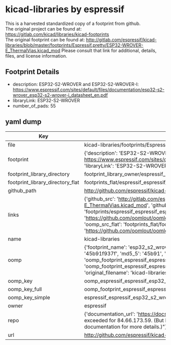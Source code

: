 # kicad-libraries by espressif  
This is a harvested standardized copy of a footprint from github.  
The original project can be found at:  
https://gitlab.com/kicad/libraries/kicad-footprints  
The original footprint can be found at:
http://gitlab.com/espressif/kicad-libraries/blob/master/footprints/Espressif.pretty/ESP32-WROVER-E_ThermalVias.kicad_mod
Please consult that link for additional, details, files, and license information.  
## Footprint Details
* description: ESP32-S2-WROVER and ESP32-S2-WROVER-I: https://www.espressif.com/sites/default/files/documentation/esp32-s2-wrover_esp32-s2-wrover-i_datasheet_en.pdf  
* libraryLink: ESP32-S2-WROVER  
* number_of_pads: 55  
## yaml dump  
| Key | Value |  
| --- | --- |  
| file | kicad-libraries/footprints/Espressif.pretty/ESP32-S2-WROVER.kicad_mod |  
| footprint | {'description': 'ESP32-S2-WROVER and ESP32-S2-WROVER-I: https://www.espressif.com/sites/default/files/documentation/esp32-s2-wrover_esp32-s2-wrover-i_datasheet_en.pdf', 'libraryLink': 'ESP32-S2-WROVER', 'number_of_pads': 55} |  
| footprint_library_directory | footprint_library_owner/espressif_kicad-libraries |  
| footprint_library_directory_flat | footprints_flat/espressif_espressif_esp32_s2_wrover/working |  
| github_path | http://github.com/espressif/kicad-libraries/blob/master/footprints/Espressif.pretty/ESP32-S2-WROVER.kicad_mod |  
| links | {'github_src': 'http://gitlab.com/espressif/kicad-libraries/blob/master/footprints/Espressif.pretty/ESP32-WROVER-E_ThermalVias.kicad_mod', 'github_src_repo': 'https://gitlab.com/kicad/libraries/kicad-footprints', 'oomp_bot': 'footprints/espressif_espressif_esp32_s2_wrover/working', 'oomp_bot_github': 'https://github.com/oomlout/oomlout_oomp_footprint_bot/tree/main/footprints/espressif_espressif_esp32_s2_wrover/working', 'oomp_src_flat': 'footprints_flat/footprints_flat/espressif_espressif_esp32_s2_wrover/working', 'oomp_src_flat_github': 'https://github.com/oomlout/oomlout_oomp_footprint_src/tree/main/footprints_flat/espressif_espressif_esp32_s2_wrover/working'} |  
| name | kicad-libraries |  
| oomp | {'footprint_name': 'esp32_s2_wrover', 'library_name': 'espressif', 'md5': '45b91f937f9984d63ff91e989054de4e', 'md5_10': '45b91f937f', 'md5_5': '45b91', 'md5_6': '45b91f', 'oomp_key': 'oomp_espressif_espressif_esp32_s2_wrover', 'oomp_key_extra': 'oomp_footprint_espressif_espressif_esp32_s2_wrover', 'oomp_key_full': 'oomp_footprint_espressif_espressif_esp32_s2_wrover_45b91f', 'oomp_key_simple': 'espressif_espressif_esp32_s2_wrover', 'original_filename': 'kicad-libraries/footprints/Espressif.pretty/ESP32-S2-WROVER.kicad_mod', 'owner_name': 'espressif'} |  
| oomp_key | oomp_espressif_espressif_esp32_s2_wrover |  
| oomp_key_full | oomp_footprint_espressif_espressif_esp32_s2_wrover |  
| oomp_key_simple | espressif_espressif_esp32_s2_wrover |  
| owner | espressif |  
| repo | {'documentation_url': 'https://docs.github.com/rest/overview/resources-in-the-rest-api#rate-limiting', 'message': "API rate limit exceeded for 84.66.173.59. (But here's the good news: Authenticated requests get a higher rate limit. Check out the documentation for more details.)"} |  
| url | http://github.com/espressif/kicad-libraries |  

